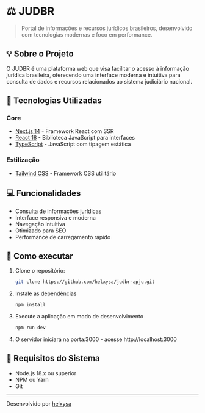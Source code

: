 # ⚖️ JUDBR

> Portal de informações e recursos jurídicos brasileiros, desenvolvido com tecnologias modernas e foco em performance.

## 💡 Sobre o Projeto

O JUDBR é uma plataforma web que visa facilitar o acesso à informação jurídica brasileira, oferecendo uma interface moderna e intuitiva para consulta de dados e recursos relacionados ao sistema judiciário nacional.

## 🚀 Tecnologias Utilizadas

### Core
- [Next.js 14](https://nextjs.org/) - Framework React com SSR
- [React 18](https://reactjs.org/) - Biblioteca JavaScript para interfaces
- [TypeScript](https://www.typescriptlang.org/) - JavaScript com tipagem estática

### Estilização
- [Tailwind CSS](https://tailwindcss.com/) - Framework CSS utilitário

## 💻 Funcionalidades

- Consulta de informações jurídicas
- Interface responsiva e moderna
- Navegação intuitiva
- Otimizado para SEO
- Performance de carregamento rápido

## 🚀 Como executar


1. Clone o repositório:
   ```bash
   git clone https://github.com/helxysa/judbr-apju.git
   ```
2. Instale as dependências
   ```bash
   npm install
   ```
3. Execute a aplicação em modo de desenvolvimento
   ```bash
   npm run dev
   ```
4. O servidor iniciará na porta:3000 - acesse http://localhost:3000 

## 🔧 Requisitos do Sistema

- Node.js 18.x ou superior
- NPM ou Yarn
- Git

---

Desenvolvido por [helxysa](https://github.com/seu-usuario)

